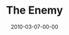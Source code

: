 ---
layout: message
category: message
series: "Free"
title: "The Enemy"
date: 2010-03-07-00-00
message_id: 607
audio: "http://s3.amazonaws.com/crossroads-media/message/audio/Free3.mp3"
audio-duration: "31:04"
description: "Brian Tome talks about how the enemy plots to steal freedom from us."
video: "http://s3.amazonaws.com/crossroads-media/message/video/Free3.mp4"
video-duration: "36:31"
video-image: "http://s3.amazonaws.com/crossroads-media/images/Free3-still.jpg"
program: "http://s3.amazonaws.com/crossroads-media/documents/03_06-07_10Program.pdf"
explicit: false
---